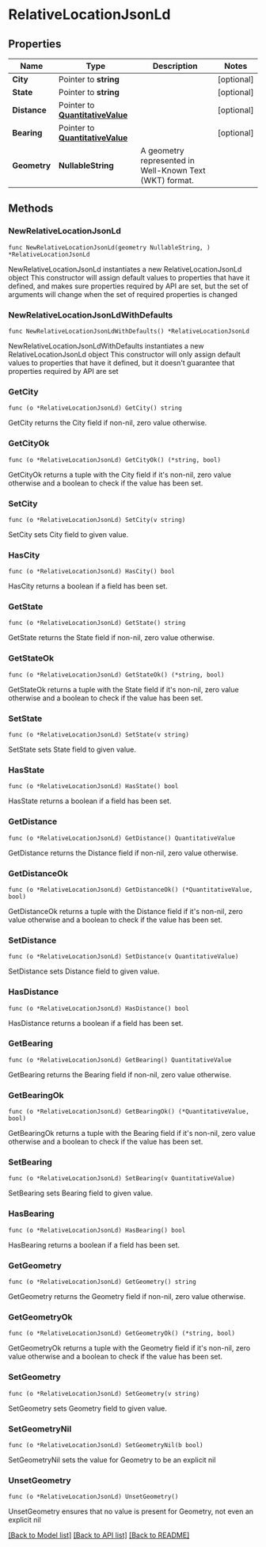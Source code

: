 # RelativeLocationJsonLd

## Properties

Name | Type | Description | Notes
------------ | ------------- | ------------- | -------------
**City** | Pointer to **string** |  | [optional] 
**State** | Pointer to **string** |  | [optional] 
**Distance** | Pointer to [**QuantitativeValue**](QuantitativeValue.md) |  | [optional] 
**Bearing** | Pointer to [**QuantitativeValue**](QuantitativeValue.md) |  | [optional] 
**Geometry** | **NullableString** | A geometry represented in Well-Known Text (WKT) format. | 

## Methods

### NewRelativeLocationJsonLd

`func NewRelativeLocationJsonLd(geometry NullableString, ) *RelativeLocationJsonLd`

NewRelativeLocationJsonLd instantiates a new RelativeLocationJsonLd object
This constructor will assign default values to properties that have it defined,
and makes sure properties required by API are set, but the set of arguments
will change when the set of required properties is changed

### NewRelativeLocationJsonLdWithDefaults

`func NewRelativeLocationJsonLdWithDefaults() *RelativeLocationJsonLd`

NewRelativeLocationJsonLdWithDefaults instantiates a new RelativeLocationJsonLd object
This constructor will only assign default values to properties that have it defined,
but it doesn't guarantee that properties required by API are set

### GetCity

`func (o *RelativeLocationJsonLd) GetCity() string`

GetCity returns the City field if non-nil, zero value otherwise.

### GetCityOk

`func (o *RelativeLocationJsonLd) GetCityOk() (*string, bool)`

GetCityOk returns a tuple with the City field if it's non-nil, zero value otherwise
and a boolean to check if the value has been set.

### SetCity

`func (o *RelativeLocationJsonLd) SetCity(v string)`

SetCity sets City field to given value.

### HasCity

`func (o *RelativeLocationJsonLd) HasCity() bool`

HasCity returns a boolean if a field has been set.

### GetState

`func (o *RelativeLocationJsonLd) GetState() string`

GetState returns the State field if non-nil, zero value otherwise.

### GetStateOk

`func (o *RelativeLocationJsonLd) GetStateOk() (*string, bool)`

GetStateOk returns a tuple with the State field if it's non-nil, zero value otherwise
and a boolean to check if the value has been set.

### SetState

`func (o *RelativeLocationJsonLd) SetState(v string)`

SetState sets State field to given value.

### HasState

`func (o *RelativeLocationJsonLd) HasState() bool`

HasState returns a boolean if a field has been set.

### GetDistance

`func (o *RelativeLocationJsonLd) GetDistance() QuantitativeValue`

GetDistance returns the Distance field if non-nil, zero value otherwise.

### GetDistanceOk

`func (o *RelativeLocationJsonLd) GetDistanceOk() (*QuantitativeValue, bool)`

GetDistanceOk returns a tuple with the Distance field if it's non-nil, zero value otherwise
and a boolean to check if the value has been set.

### SetDistance

`func (o *RelativeLocationJsonLd) SetDistance(v QuantitativeValue)`

SetDistance sets Distance field to given value.

### HasDistance

`func (o *RelativeLocationJsonLd) HasDistance() bool`

HasDistance returns a boolean if a field has been set.

### GetBearing

`func (o *RelativeLocationJsonLd) GetBearing() QuantitativeValue`

GetBearing returns the Bearing field if non-nil, zero value otherwise.

### GetBearingOk

`func (o *RelativeLocationJsonLd) GetBearingOk() (*QuantitativeValue, bool)`

GetBearingOk returns a tuple with the Bearing field if it's non-nil, zero value otherwise
and a boolean to check if the value has been set.

### SetBearing

`func (o *RelativeLocationJsonLd) SetBearing(v QuantitativeValue)`

SetBearing sets Bearing field to given value.

### HasBearing

`func (o *RelativeLocationJsonLd) HasBearing() bool`

HasBearing returns a boolean if a field has been set.

### GetGeometry

`func (o *RelativeLocationJsonLd) GetGeometry() string`

GetGeometry returns the Geometry field if non-nil, zero value otherwise.

### GetGeometryOk

`func (o *RelativeLocationJsonLd) GetGeometryOk() (*string, bool)`

GetGeometryOk returns a tuple with the Geometry field if it's non-nil, zero value otherwise
and a boolean to check if the value has been set.

### SetGeometry

`func (o *RelativeLocationJsonLd) SetGeometry(v string)`

SetGeometry sets Geometry field to given value.


### SetGeometryNil

`func (o *RelativeLocationJsonLd) SetGeometryNil(b bool)`

 SetGeometryNil sets the value for Geometry to be an explicit nil

### UnsetGeometry
`func (o *RelativeLocationJsonLd) UnsetGeometry()`

UnsetGeometry ensures that no value is present for Geometry, not even an explicit nil

[[Back to Model list]](../README.md#documentation-for-models) [[Back to API list]](../README.md#documentation-for-api-endpoints) [[Back to README]](../README.md)


